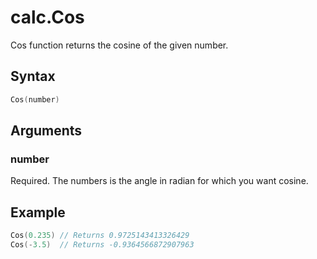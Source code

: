 # calc.Cos

Cos function returns the cosine of the given  number.

## Syntax

```go
Cos(number)
```

## Arguments

### number

Required. The numbers is the angle in radian for which you want cosine.

## Example

```Go
Cos(0.235) // Returns 0.9725143413326429
Cos(-3.5)  // Returns -0.9364566872907963
```
